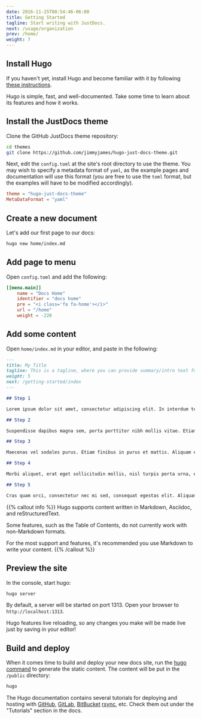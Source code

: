 ```yaml
---
date: 2016-11-25T08:54:46-06:00
title: Getting Started
tagline: Start writing with JustDocs.
next: /usage/organization
prev: /home/
weight: 7
---
```


## Install Hugo

If you haven't yet, install Hugo and become familiar with it by following [these instructions](https://gohugo.io/overview/introduction/).

Hugo is simple, fast, and well-documented.
Take some time to learn about its features and how it works.

## Install the JustDocs theme

Clone the GitHub JustDocs theme repository:

```bash
cd themes
git clone https://github.com/jimmyjames/hugo-just-docs-theme.git
```

Next, edit the `config.toml` at the site's root directory to use the theme.
You may wish to specify a metadata format of `yaml`, as the example pages and documentation will use this format (you are free to use the `toml` format, but the examples will have to be modified accordingly).

```toml
theme = "hugo-just-docs-theme"
MetaDataFormat = "yaml"
```

## Create a new document

Let's add our first page to our docs:

```bash
hugo new home/index.md
```

## Add page to menu

Open `config.toml` and add the following:

```toml
[[menu.main]]
    name = "Docs Home"
    identifier = "docs home"
    pre = "<i class='fa fa-home'></i>"
    url = "/home"
    weight = -220
```

## Add some content

Open `home/index.md` in your editor, and paste in the following:

```md
---
title: My Title
tagline: This is a tagline, where you can provide summary/intro text for your readers.
weight: 5
next: /getting-started/index
---

## Step 1

Lorem ipsum dolor sit amet, consectetur adipiscing elit. In interdum tellus et lacus egestas, at rutrum justo tincidunt. Donec facilisis enim purus, sit amet mattis mauris sollicitudin non. Nulla id tellus id erat viverra semper. Nulla mollis neque quis lacus viverra, ac posuere mi dictum. Aenean in tellus scelerisque, varius nunc efficitur, commodo velit. Nulla enim dui, vehicula eu ipsum eget, ultrices tincidunt nunc. Curabitur eu nulla et augue cursus luctus. Maecenas finibus dui lobortis laoreet euismod. Praesent nulla leo, dignissim imperdiet dapibus lacinia, auctor sed enim. Aenean in cursus dolor. Fusce ut odio id augue facilisis volutpat. Ut tincidunt metus vel enim auctor, lobortis interdum ligula fermentum.

## Step 2

Suspendisse dapibus magna sem, porta porttitor nibh mollis vitae. Etiam convallis tellus purus, sit amet ornare massa tempus vel. Nunc et leo in nisi aliquet pulvinar. Quisque ultricies at libero eu varius. Suspendisse tempor scelerisque libero eget facilisis. Mauris cursus tortor in arcu bibendum vestibulum. Aenean egestas libero non erat tristique, quis sodales sapien commodo. Suspendisse commodo tellus vitae tellus lacinia varius. Nullam semper orci quis ligula condimentum volutpat. Pellentesque malesuada lectus consequat sapien tristique, nec congue ligula vehicula. Class aptent taciti sociosqu ad litora torquent per conubia nostra, per inceptos himenaeos. Nulla facilisi.

## Step 3

Maecenas vel sodales purus. Etiam finibus in purus et mattis. Aliquam eget ornare ex. Donec tempor orci nec ex gravida mattis. Donec tincidunt blandit ante congue euismod. Cras imperdiet nulla vel nisi condimentum, sed imperdiet justo aliquet. Suspendisse potenti. Mauris scelerisque enim ut felis dictum euismod. Morbi elementum nibh ex, quis iaculis arcu lobortis ut. Duis sapien neque, bibendum ac leo ut, dictum pharetra diam. Duis sed finibus neque, quis semper metus. Donec vel enim sit amet ex pretium finibus ac at velit. Proin aliquam ex sit amet risus consequat viverra. Mauris sodales enim nec urna egestas, a congue odio egestas.

## Step 4

Morbi aliquet, erat eget sollicitudin mollis, nisl turpis porta urna, eget viverra lectus quam id justo. Duis nisi metus, fermentum nec venenatis a, congue a eros. Vivamus euismod sem ac egestas malesuada. Proin interdum nunc at vulputate tempus. Nunc egestas volutpat ante vitae auctor. Nullam in velit tincidunt, dapibus ipsum finibus, consequat sapien. Ut eget elit egestas, vehicula urna vitae, rutrum turpis. Phasellus finibus sit amet velit quis euismod. Quisque sagittis finibus finibus. In convallis mauris non rutrum placerat. Ut venenatis maximus aliquet. Donec sodales, lorem id pharetra luctus, erat ipsum vulputate urna, vel lacinia erat purus vitae mi. Ut vel justo eget elit lobortis fringilla. Vestibulum tincidunt et ex eu condimentum. Nunc volutpat lorem sollicitudin ipsum consequat, quis fringilla elit congue.

## Step 5

Cras quam orci, consectetur nec mi sed, consequat egestas elit. Aliquam id turpis massa. In efficitur elit felis, id tristique tellus finibus vel. Morbi mollis ullamcorper condimentum. Proin porta nibh non mi hendrerit sodales. Praesent neque nulla, tempus quis interdum ac, dictum vitae ligula. Nulla at facilisis arcu. Integer vitae tempus sem. Aliquam ut viverra nisl. Mauris malesuada ipsum eget ligula lacinia, quis convallis lacus commodo. In id cursus elit, non rhoncus justo.

```

{{% callout info %}}
Hugo supports content written in Markdown, Asciidoc, and reStructuredText.

Some features, such as the Table of Contents, do not currently work with non-Markdown formats.

For the most support and features, it's recommended you use Markdown to write your content.
{{% /callout %}}

## Preview the site

In the console, start hugo:

```bash
hugo server
```

By default, a server will be started on port 1313.
Open your browser to `http://localhost:1313`.

Hugo features live reloading, so any changes you make will be made live just by saving in your editor!

## Build and deploy

When it comes time to build and deploy your new docs site, run the [hugo command](https://gohugo.io/commands/hugo/) to generate the static content.
The content will be put in the `/public` directory:

```bash
hugo
```

The Hugo documentation contains several tutorials for deploying and hosting with [GitHub](https://gohugo.io/tutorials/github-pages-blog/), [GitLab](https://gohugo.io/tutorials/hosting-on-gitlab/), [BitBucket](https://gohugo.io/tutorials/hosting-on-bitbucket/) [rsync](https://gohugo.io/tutorials/deployment-with-rsync/), etc.
Check them out under the "Tutorials" section in the docs.
